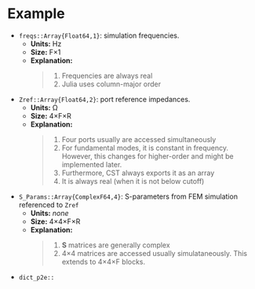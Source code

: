 # Example

- `freqs::Array{Float64,1}`: simulation frequencies.
  - **Units:** Hz
  - **Size:** F×1
  - **Explanation:**
    >
    >  1. Frequencies are always real
    >  2. Julia uses column-major order
    >
- `Zref::Array{Float64,2}`: port reference impedances.
  - **Units:** Ω
  - **Size:** 4×F×R
  - **Explanation:**
    >
    >  1. Four ports usually are accessed simultaneously
    >  2. For fundamental modes, it is constant in frequency.
    >     However, this changes for higher-order and might be implemented later.
    >  3. Furthermore, CST always exports it as an array
    >  4. It is always real (when it is not below cutoff)
    >
- `S_Params::Array{ComplexF64,4}`: S-parameters from FEM simulation referenced to `Zref`
  - **Units:** *none*
  - **Size:** 4×4×F×R
  - **Explanation:**
    >
    >  1. **S** matrices are generally complex
    >  2. 4×4 matrices are accessed usually simulataneously.
    >     This extends to 4×4×F blocks.
    >
- `dict_p2e::`
